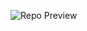 ![Repo Preview](https://raw.githubusercontent.com/Akil81485/Blood-Cell-Identification-using-Image-Processing/main/path/to/image.png)
